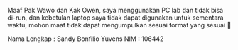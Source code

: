Maaf Pak Wawo dan Kak Owen, saya menggunakan PC lab dan tidak bisa di-run, dan kebetulan laptop saya tidak dapat digunakan untuk sementara waktu, mohon maaf tidak dapat mengumpulkan sesuai format yang sesuai 🙏

Nama Lengkap : Sandy Bonfilio Yuvens
NIM          : 106442
